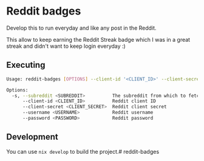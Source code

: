 # Reddit badges

Develop this to run everyday and like any post in the Reddit. 

This allow to keep earning the Reddit Streak badge which I was in a great streak and didn't want to keep login everyday :)



## Executing

```sh
Usage: reddit-badges [OPTIONS] --client-id '<CLIENT_ID>' --client-secret '<CLIENT_SECRET>' --username '<USERNAME>' --password '<PASSWORD>'

Options:
  -s, --subreddit <SUBREDDIT>          The subreddit from which to fetch the first post [default: fujifilm]
      --client-id <CLIENT_ID>          Reddit client ID
      --client-secret <CLIENT_SECRET>  Reddit client secret
      --username <USERNAME>            Reddit username
      --password <PASSWORD>            Reddit password
```


## Development

You can use `nix develop` to build the project.# reddit-badges
